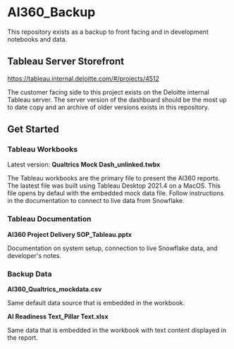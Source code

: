 # AI360_Backup

This repository exists as a backup to front facing and in development notebooks and data.

## Tableau Server Storefront
https://tableau.internal.deloitte.com/#/projects/4512

The customer facing side to this project exists on the Deloitte internal Tableau server. The server version of the dashboard should be the most up to date copy and an archive of older versions exists in this repository.


## Get Started
### Tableau Workbooks
Latest version: **Qualtrics Mock Dash_unlinked.twbx**

The Tableau workbooks are the primary file to present the AI360 reports. The lastest file was built using Tableau Desktop 2021.4 on a MacOS. This file opens by defaul with the embedded mock data file. Follow instructions in the documentation to connect to live data from Snowflake.


### Tableau Documentation
**AI360 Project Delivery SOP_Tableau.pptx**

Documentation on system setup, connection to live Snowflake data, and developer's notes.


### Backup Data
**AI360_Qualtrics_mockdata.csv**

Same default data source that is embedded in the workbook.

**AI Readiness Text_Pillar Text.xlsx**

Same data that is embedded in the workbook with text content displayed in the report.
